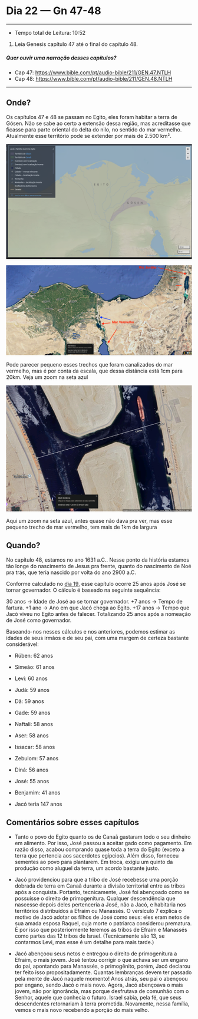 # Dia 22 — Gn 47-48

--- 

- Tempo total de Leitura: 10:52

1. Leia Genesis capítulo 47 até o final do capítulo 48.

##### Quer ouvir uma narração desses capítulos?

- Cap 47: https://www.bible.com/pt/audio-bible/211/GEN.47.NTLH
- Cap 48: https://www.bible.com/pt/audio-bible/211/GEN.48.NTLH

---

## Onde?

Os capítulos 47 e 48 se passam no Egito, eles foram habitar a terra de Gósen. Não se sabe ao certo a extensão dessa região, mas acreditasse que ficasse para parte oriental do delta do nilo, no sentido do mar vermelho. Atualmente esse território pode se extender por mais de 2.500 km².

![img.png](../../images/img-30.png)

![img_2.png](../../images/img-31.png)

Pode parecer pequeno esses trechos que foram canalizados do mar vermelho, mas é por conta da escala, que dessa distãncia está 1cm para 20km. Veja um zoom na seta azul

![img_3.png](../../images/img-32.png)

Aqui um zoom na seta azul, antes quase não dava pra ver, mas esse pequeno trecho de mar vermelho, tem mais de 1km de largura


## Quando?

No capítulo 48, estamos no ano 1631 a.C.. Nesse ponto da história estamos tão longe do nascimento de Jesus pra frente, quanto do nascimento de Noé pra trás, que teria nascido por volta do ano 2900 a.C. 

Conforme calculado no [dia 19](dia19.md#quando), esse capítulo ocorre 25 anos após José se tornar governador. O cálculo é baseado na seguinte sequência:

30 anos → Idade de José ao se tornar governador.
+7 anos → Tempo de fartura.
+1 ano → Ano em que Jacó chega ao Egito.
+17 anos → Tempo que Jacó viveu no Egito antes de falecer.
Totalizando 25 anos após a nomeação de José como governador.

Baseando-nos nesses cálculos e nos anteriores, podemos estimar as idades de seus irmãos e de seu pai, com uma margem de certeza bastante considerável:

- Rúben: 62 anos
- Simeão: 61 anos
- Levi: 60 anos
- Judá: 59 anos
- Dã: 59 anos
- Gade: 59 anos
- Naftali: 58 anos
- Aser: 58 anos
- Issacar: 58 anos
- Zebulom: 57 anos
- Diná: 56 anos
- José: 55 anos
- Benjamim: 41 anos


- Jacó teria 147 anos

## Comentários sobre esses capítulos

- Tanto o povo do Egito quanto os de Canaã gastaram todo o seu dinheiro em alimento. Por isso, José passou a aceitar gado como pagamento. Em razão disso, acabou comprando quase toda a terra do Egito (exceto a terra que pertencia aos sacerdotes egípcios). Além disso, forneceu sementes ao povo para plantarem. Em troca, exigiu um quinto da produção como aluguel da terra, um acordo bastante justo.


- Jacó providenciou para que a tribo de José recebesse uma porção dobrada de terra em Canaã durante a divisão territorial entre as tribos após a conquista. Portanto, tecnicamente, José foi abençoado como se possuísse o direito de primogenitura. Qualquer descendência que nascesse depois deles pertenceria a José, não a Jacó, e habitaria nos territórios distribuídos a Efraim ou Manassés. O versículo 7 explica o motivo de Jacó adotar os filhos de José como seus: eles eram netos de sua amada esposa Raquel, cuja morte o patriarca considerou prematura. É por isso que posteriormente teremos as tribos de Efraim e Manassés como partes das 12 tribos de Israel. (Tecnicamente são 13, se contarmos Levi, mas esse é um detalhe para mais tarde.)


- Jacó abençoou seus netos e entregou o direito de primogenitura a Efraim, o mais jovem. José tentou corrigir o que achava ser um engano do pai, apontando para Manassés, o primogênito, porém, Jacó declarou ter feito isso propositadamente. Quantas lembranças devem ter passado pela mente de Jacó naquele momento! Anos atrás, seu pai o abençoou por engano, sendo Jacó o mais novo. Agora, Jacó abençoava o mais jovem, não por ignorância, mas porque desfrutava de comunhão com o Senhor, aquele que conhecia o futuro. Israel sabia, pela fé, que seus descendentes retornariam à terra prometida. Novamente, nessa família, vemos o mais novo recebendo a porção do mais velho.